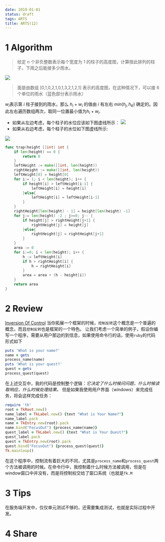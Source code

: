 ```yaml
---
date: 2019-01-01
status: draft
tags: ARTS
title: ARTS(12)
---
```

# 1 Algorithm
>给定 n 个非负整数表示每个宽度为 1 的柱子的高度图，计算按此排列的柱子，下雨之后能接多少雨水。
> 

![](./_image/2019-01-01-12-47-57.jpg)
>面是由数组 [0,1,0,2,1,0,1,3,2,1,2,1] 表示的高度图，在这种情况下，可以接 6 个单位的雨水（蓝色部分表示雨水）

$w_i$表示第 $i$ 柱子接到的雨水，那么 $h_i+w_i$ 的值由 $i$ 有左右 $min(h_j, h_K)$ 确定的。因此左右遍历数组两次，取同一位置最小值为$h_i+w_i$.
- 如果从左边考虑，每个柱子的水位应该如下图虚线所示：
![](./_image/2019-01-01-13-05-09.jpg)
- 如果从右边考虑，每个柱子的水位如下图虚线所示:

![](./_image/2019-01-01-13-07-01.jpg)

```go
func trap(height []int) int {
    if len(height) == 0 {
        return 0
    }
    leftHeight := make([]int, len(height))
    rightHeight := make([]int, len(height))
    leftHeight[0] = height[0]
    for i:= 1; i < len(height); i++ {
        if height[i] > leftHeight[i-1] {
            leftHeight[i] = height[i]
        }else{
            leftHeight[i] = leftHeight[i-1]
        }
    }
    rightHeight[len(height) - 1] = height[len(height) -1]
    for j:= len(height) -2 ; j>=0; j-- {
        if height[j] > rightHeight[j+1] {
            rightHeight[j] = height[j]
        }else{
            rightHeight[j] = rightHeight[j+1]
        }
    }
    area := 0
    for i:=0; i < len(height); i++ {
        h := leftHeight[i]
        if h > rightHeight[i] {
            h = rightHeight[i]
        }
        area = area + (h - height[i])
    }
    return area
}
```
# 2 Review
[Inversion Of Control](https://martinfowler.com/bliki/InversionOfControl.html)
当你拓展一个框架的时候，`控制反转`这个概念是一个普遍的概念，而且`控制反转`也是框架的一个特色。
让我们考虑一个简单的例子，假设你编写一个程序，需要从用户那边的到信息，如果使用命令行的话，使用`ruby`的代码形式如下
```ruby
puts 'What is your name?'
name = gets
process_name(name)
puts 'What is your quest?'
quest = gets
process_quest(quest)
```
在上述交互中，我的代码是控制整个逻辑：*它决定了什么时候问问题，什么时候读取响应，什么时候处理结果。*
但是如果我使用用户界面（windows）来完成任务，将会这样完成任务：
```ruby
require 'tk'
root = TkRoot.new()
name_label = TkLabel.new() {text "What is Your Name?"}
name_label.pack
name = TkEntry.new(root).pack
name.bind("FocusOut") {process_name(name)}
quest_label = TkLabel.new() {text "What is Your Quest?"}
quest_label.pack
quest = TkEntry.new(root).pack
quest.bind("FocusOut") {process_quest(quest)}
Tk.mainloop()
```
在这个程序中，控制流有着巨大的不同，尤其是`process_name`和`process_quest`两个方法被调用的时候。在命令行中，我控制着什么时候方法被调用，但是在window窗口中并没有，而是将控制权交给了窗口系统（也就是`Tk.M`
# 3 Tips
在服务端开发中，仅仅单元测试不够的，还需要集成测试，也就是实际过程中开发。
# 4 Share
